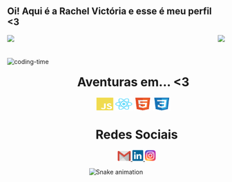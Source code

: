 ## Oi! Aqui é a Rachel Victória e esse é meu perfil <3

<div>
  
  <img  height="160em" src="https://github-readme-stats.vercel.app/api?username=rachel4victoria&show_icons=true&theme=aura&include_all_commits=true&count_private=true"/>
  <img align="right" height="160em" src="https://github-readme-stats.vercel.app/api/top-langs/?username=rachel4victoria&layout=compact&langs_count=16&theme=aura"/>
</div>
<br>

<div  align="center"> 
  <div style="display: inline_block"><br>
    <img align="left" height="250" alt="coding-time" src="/img/programacaofelina.gif">
    <h1 align="center">Aventuras em... <3</h1>
    <img align="center" height="30" width="40" alt="js-icon"  src="https://raw.githubusercontent.com/devicons/devicon/master/icons/javascript/javascript-plain.svg">
    <img align="center" height="30" width="40" alt="react-icon" src="https://raw.githubusercontent.com/devicons/devicon/master/icons/react/react-original.svg">
    <img align="center" height="30" width="40" alt="html-icon" src="https://raw.githubusercontent.com/devicons/devicon/master/icons/html5/html5-original.svg">
    <img align="center" height="30" width="40" alt="css-icon" src="https://raw.githubusercontent.com/devicons/devicon/master/icons/css3/css3-original.svg">
   
    
  
  <h1 align="center">Redes Sociais</h1>
    <a href = "mailto: rachel4victoria@gmail.com">
      <img width="30" src="/img/gmail.svg">
    </a>
    <a href = "https://www.linkedin.com/in/rachel-pereira-60a26019b/">
      <img width="25" src="/img/linkedin.svg">
    </a>
     <a href = "https://www.instagram.com/_victoriakel/">
     <img width="25" src="/img/instagram.png">
    </a>
   
</div>
  
![Snake animation](https://github.com/LuigiGF/LuigiGF/blob/output/github-contribution-grid-snake.svg)
































